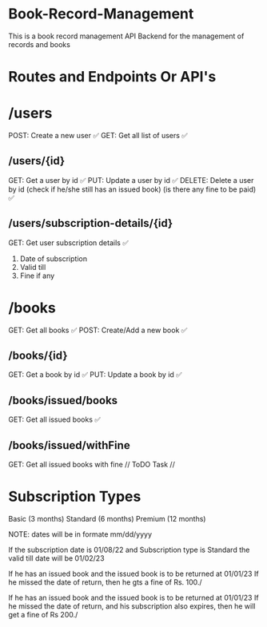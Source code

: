# Book-Record-Management

This is a book record management API Backend for the management of records and books

# Routes and Endpoints Or API's

# /users

POST: Create a new user ✅
GET: Get all list of users ✅

## /users/{id}

GET: Get a user by id ✅
PUT: Update a user by id ✅
DELETE: Delete a user by id (check if he/she still has an issued book) (is there any fine to be paid) ✅

## /users/subscription-details/{id}

GET: Get user subscription details ✅

1. Date of subscription
2. Valid till
3. Fine if any

# /books

GET: Get all books ✅
POST: Create/Add a new book ✅

## /books/{id}

GET: Get a book by id ✅
PUT: Update a book by id ✅

## /books/issued/books

GET: Get all issued books ✅

## /books/issued/withFine

GET: Get all issued books with fine    // ToDO Task //

# Subscription Types

Basic (3 months)
Standard (6 months)
Premium (12 months)

NOTE: dates will be in formate mm/dd/yyyy

If the subscription date is 01/08/22
and Subscription type is Standard
the valid till date will be 01/02/23

If he has an issued book and the issued book is to be returned at 01/01/23 If he missed the date of return, then he gts a fine of Rs. 100./

If he has an issued book and the issued book is to be returned at 01/01/23 If he missed the date of return, and his subscription also expires, then he will get a fine of Rs 200./
